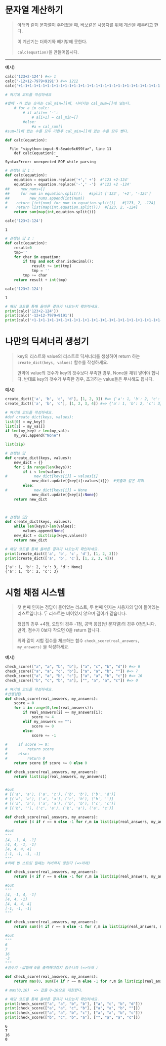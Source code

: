 
# 문자열 계산하기

> 아래와 같이 문자열이 주어졌을 때, 바보같은 사용자를 위해 계산을 해주려고 한다.
>
> 이 계산기는 더하기와 빼기밖에 못한다.
>
> `calc(equation)`을 만들어봅시다.

---

예시)

```python
calc('123+2-124') #=> 1
calc('-12+12-7979+9191') #=> 1212
calc('+1-1+1-1+1-1+1-1+1-1+1-1+1-1+1-1+1-1+1-1+1-1+1-1+1-1+1-1+1-1+1-1') #=> 0
```


```python
# 여기에 코드를 작성하세요

#앞에 -가 있는 숫자는 cal_min=[]에, 나머지는 cal_sum=[]에 넣는다. 
    # for a in calc: 
        # if a[i]== '-':
            # a[i+1] = cal_min=[] 
        #else:
            #a = cal_sum[]
#sum=[]에 있는 수를 모두 더한후 cal_min=[]에 있는 수를 모두 뺀다. 

def calc(equation):

```


      File "<ipython-input-9-8eade6c699fa>", line 11
        def calc(equation):
                           ^
    SyntaxError: unexpected EOF while parsing
    



```python
# 선생님 답 1 : 
def calc(equation):
    equation = equation.replace('+',' +')  #'123 +2-124'
    equation = equation.replace('-',' -')  #'123 +2 -124'
##     new_nums=[]
##     for num in equation.split():   #split ['123', '+2', '-124']
##         new_nums.append(int(num))
#    return [int(num) for num in equation.split()]   #[123, 2, -124]
#    return list(map(int,equation.split()))  #[123, 2, -124]
    return sum(map(int,equation.split()))

calc('123+2-124')
```




    1




```python
# 선생님 답 2 : 
def calc(equation):
    result=0
    tmp=''
    for char in equation:
        if tmp and not char.isdecimal():
            result += int(tmp)
            tmp = ''
        tmp += char 
    return result + int(tmp)

calc('123+2-124')
```




    1




```python
# 해당 코드를 통해 올바른 결과가 나오는지 확인하세요.
print(calc('123+2-124'))
print(calc('-12+12-7979+9191'))
print(calc('+1-1+1-1+1-1+1-1+1-1+1-1+1-1+1-1+1-1+1-1+1-1+1-1+1-1+1-1+1-1+1-1'))
```

# 나만의 딕셔너리 생성기

> key의 리스트와 value의 리스트로 딕셔너리를 생성하여 return 하는 `create_dict(keys, values)` 함수를 작성하세요.
>
>만약에 value의 갯수가 key의 갯수보다 부족한 경우, None을 채워 넣어야 합니다. 반대로 key의 갯수가 부족한 경우, 초과하는 value들은 무시해도 됩니다.

예시)
```python
create_dict(['a', 'b', 'c', 'd'], [1, 2, 3]) #=> {'a': 1, 'b': 2, 'c': 3, 'd': None}
create_dict(['a', 'b', 'c'], [1, 2, 3, 4]) #=> {'a': 1, 'b': 2, 'c': 3}
```


```python
# 여기에 코드를 작성하세요.
#def create_dict(keys, values):
list[0] = my_key[]
list[1] = my_val[]
if len(my_key) > len(my_val):
    my_val.append("None")

list(zip) 

```


```python
# 선생님 답 
def create_dict(keys, values):
    new_dict = {}
    for i in range(len(keys)):
        if i < len(values):
#            new_dict[keys[i]] = values[i]
            new_dict.update({key[i]:values[i]})  #윗줄과 같은 의미 
        else:
#            new_dict[keys[i]] = None
            new_dict.update({key[i]:None})
    return new_dict

            
```


```python
# 선생님 답2 
def create_dict(keys, values):
    while len(keys)>len(values):
        values.append(None)
    new_dict = dict(zip(keys,values))
    return new_dict
```


```python
# 해당 코드를 통해 올바른 결과가 나오는지 확인하세요.
print(create_dict(['a', 'b', 'c', 'd'], [1, 2, 3]))
print(create_dict(['a', 'b', 'c'], [1, 2, 3, 4]))
```

    {'a': 1, 'b': 2, 'c': 3, 'd': None}
    {'a': 1, 'b': 2, 'c': 3}
    

# 시험 채점 시스템

> 첫 번째 인자는 정답이 들어있는 리스트, 두 번째 인자는 사용자의 답이 들어있는 리스트입니다. 두 리스트는 비어있지 않으며 길이가 같습니다.
>
> 정답의 경우 +4점, 오답의 경우 -1점, 공백 응답(빈 문자열)의 경우 0점입니다. 만약, 점수가 0보다 작으면 0을 return 합니다.
>
> 위와 같이 시험 점수를 체크하는 함수 `check_score(real_answers, my_answers)` 을 작성하세요.

예시)

```python
check_score(["a", "a", "b", "b"], ["a", "c", "b", "d"]) #=> 6
check_score(["a", "a", "c", "b"], ["a", "a", "b", ""]) #=> 7
check_score(["a", "a", "b", "c"], ["a", "a", "b", "c"]) #=> 16
check_score(["b", "c", "b", "a"], ["", "a", "a", "c"]) #=> 0
```


```python
# 여기에 코드를 작성하세요.
#선생님답 
def check_score(real_answers, my_answers):
    score = 0 
    for i in range(0,len(real_answers)):
        if real_answers[i] == my_answers[i]:
            score += 4
        elif my_answers == "":
            score += 0 
        else: 
            score += -1 
    
#     if score >= 0:
#         return score 
#     else:
#         return 0 
    return score if score >= 0 else 0


```


```python
def check_score(real_answers, my_answers):
    return list(zip(real_answers, my_answers))


#out
# [('a', 'a'), ('a', 'c'), ('b', 'b'), ('b', 'd')]
# [('a', 'a'), ('a', 'a'), ('c', 'b'), ('b', '')]
# [('a', 'a'), ('a', 'a'), ('b', 'b'), ('c', 'c')]
# [('b', ''), ('c', 'a'), ('b', 'a'), ('a', 'c')]
```


```python
def check_score(real_answers, my_answers):
    return [4 if r == m else -1 for r,m in list(zip(real_answers, my_answers))]
            
#out
"""
[4, -1, 4, -1]
[4, 4, -1, -1]
[4, 4, 4, 4]
[-1, -1, -1, -1]
"""
#이때 빈 스트링 일때는 커버하지 못한다 (=>아래)
```


```python
def check_score(real_answers, my_answers):
    return [4 if r == m else -1 for r,m in list(zip(real_answers, my_answers))if m]

#out
"""
[4, -1, 4, -1]
[4, 4, -1]
[4, 4, 4, 4]
[-1, -1, -1]
"""            
```


```python
def check_score(real_answers, my_answers):
    return sum([4 if r == m else -1 for r,m in list(zip(real_answers, my_answers))if m])

#out 
"""  
6
7
16
-3
""" 
#점수가 -값일때 0을 출력해야겠지 점수니까 (=>아래 )
```


```python
def check_score(real_answers, my_answers):
    return max(0, sum([4 if r == m else -1 for r,m in list(zip(real_answers, my_answers))if m]))

# max(0,10)  => 값을 0~10으로 제한한다. 
```


```python
# 해당 코드를 통해 올바른 결과가 나오는지 확인하세요.
print(check_score(["a", "a", "b", "b"], ["a", "c", "b", "d"]))
print(check_score(["a", "a", "c", "b"], ["a", "a", "b", ""]))
print(check_score(["a", "a", "b", "c"], ["a", "a", "b", "c"]))
print(check_score(["b", "c", "b", "a"], ["", "a", "a", "c"]))
```

    6
    7
    16
    0
    


```python

```
